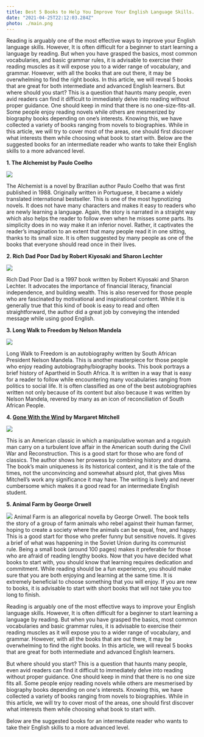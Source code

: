 ```yaml
---
title: Best 5 Books to Help You Improve Your English Language Skills.
date: "2021-04-25T22:12:03.284Z"
photo: ./main.png
---
```


Reading is arguably one of the most effective ways to improve your English language skills. However, It is often difficult for a beginner to start learning a language by reading. But when you have grasped the basics, most common vocabularies, and basic grammar rules, it is advisable to exercise their reading muscles as it will expose you to a wider range of vocabulary, and grammar. However, with all the books that are out there, it may be overwhelming to find the right books. In this article, we will reveal 5 books that are great for both intermediate and advanced English learners.
But where should you start? This is a question that haunts many people, even avid readers can find it difficult to immediately delve into reading without proper guidance. One should keep in mind that there is no one-size-fits-all. Some people enjoy reading novels while others are mesmerized by biography books depending on one’s interests. Knowing this, we have collected a variety of books ranging from novels to biographies. While in this article, we will try to cover most of the areas, one should first discover what interests them while choosing what book to start with.
Below are the suggested books for an intermediate reader who wants to take their English skills to a more advanced level.

**1. The Alchemist by Paulo Coelho**

<a target="_blank"  href="https://www.amazon.com/gp/product/0062315005/ref=as_li_tl?ie=UTF8&camp=1789&creative=9325&creativeASIN=0062315005&linkCode=as2&tag=thetrendarchi-20&linkId=9ce078ea9ad339094ee480b3af7448dc"><img border="0" src="//ws-na.amazon-adsystem.com/widgets/q?_encoding=UTF8&MarketPlace=US&ASIN=0062315005&ServiceVersion=20070822&ID=AsinImage&WS=1&Format=_SL250_&tag=thetrendarchi-20" ></a>

The Alchemist is a novel by Brazilian author Paulo Coelho that was first published in 1988. Originally written in Portuguese, it became a widely translated international bestseller. This is one of the most hypnotizing novels. It does not have many characters and makes it easy to readers who are newly learning a language. Again, the story is narrated in a straight way which also helps the reader to follow even when he misses some parts. Its simplicity does in no way make it an inferior novel. Rather, it captivates the reader’s imagination to an extent that many people read it in one sitting, thanks to its small size. It is often suggested by many people as one of the books that everyone should read once in their lives.


**2. Rich Dad Poor Dad by Robert Kiyosaki and Sharon Lechter**

<a target="_blank"  href="https://www.amazon.com/gp/product/1612680178/ref=as_li_tl?ie=UTF8&camp=1789&creative=9325&creativeASIN=1612680178&linkCode=as2&tag=thetrendarchi-20&linkId=15e28bc2e966a60170d94eab1980135c"><img border="0" src="//ws-na.amazon-adsystem.com/widgets/q?_encoding=UTF8&MarketPlace=US&ASIN=1612680178&ServiceVersion=20070822&ID=AsinImage&WS=1&Format=_SL250_&tag=thetrendarchi-20" ></a>

Rich Dad Poor Dad is a 1997 book written by Robert Kiyosaki and Sharon Lechter. It advocates the importance of financial literacy, financial independence, and building wealth. This is also reserved for those people who are fascinated by motivational and inspirational content. While it is generally true that this kind of book is easy to read and often straightforward, the author did a great job by conveying the intended message while using good English.

**3. Long Walk to Freedom by Nelson Mandela**

<a target="_blank"  href="https://www.amazon.com/gp/product/0316548189/ref=as_li_tl?ie=UTF8&camp=1789&creative=9325&creativeASIN=0316548189&linkCode=as2&tag=thetrendarchi-20&linkId=e2e20e1c80fb78f65060b768de816c28"><img border="0" src="//ws-na.amazon-adsystem.com/widgets/q?_encoding=UTF8&MarketPlace=US&ASIN=0316548189&ServiceVersion=20070822&ID=AsinImage&WS=1&Format=_SL250_&tag=thetrendarchi-20" ></a>

Long Walk to Freedom is an autobiography written by South African President Nelson Mandela. This is another masterpiece for those people who enjoy reading autobiography/biography books. This book portrays a brief history of Apartheid in South Africa. It is written in a way that is easy for a reader to follow while encountering many vocabularies ranging from politics to social life. It is often classified as one of the best autobiographies written not only because of its content but also because it was written by Nelson Mandela, revered by many as an icon of reconciliation of South African People.

**4. <a target="_blank" href="https://www.amazon.com/gp/product/068483068X/ref=as_li_tl?ie=UTF8&camp=1789&creative=9325&creativeASIN=068483068X&linkCode=as2&tag=thetrendarchi-20&linkId=208810f839035fd446c18f78503df959">Gone With the Wind</a> by Margaret Mitchell**

<a target="_blank"  href="https://www.amazon.com/gp/product/068483068X/ref=as_li_tl?ie=UTF8&camp=1789&creative=9325&creativeASIN=068483068X&linkCode=as2&tag=thetrendarchi-20&linkId=29da3319e99b22134c873215585c820a"><img border="0" src="//ws-na.amazon-adsystem.com/widgets/q?_encoding=UTF8&MarketPlace=US&ASIN=068483068X&ServiceVersion=20070822&ID=AsinImage&WS=1&Format=_SL250_&tag=thetrendarchi-20" ></a>


This is an American classic in which a manipulative woman and a roguish man carry on a turbulent love affair in the American south during the Civil War and Reconstruction. This is a good start for those who are fond of classics. The author shows her prowess by combining history and drama. The book’s main uniqueness is its historical context, and it is the tale of the times, not the unconvincing and somewhat absurd plot, that gives Miss Mitchell’s work any significance it may have. The writing is lively and never cumbersome which makes it a good read for an intermediate English student.

**5. Animal Farm by George Orwell**

<a target="_blank"  href="https://www.amazon.com/gp/product/0451526341/ref=as_li_tl?ie=UTF8&camp=1789&creative=9325&creativeASIN=0451526341&linkCode=as2&tag=thetrendarchi-20&linkId=c7dcbdaa64e4782a89f46fd2199645b1"><img border="0" src="//ws-na.amazon-adsystem.com/widgets/q?_encoding=UTF8&MarketPlace=US&ASIN=0451526341&ServiceVersion=20070822&ID=AsinImage&WS=1&Format=_SL250_&tag=thetrendarchi-20" ></a>
Animal Farm is an allegorical novella by George Orwell. The book tells the story of a group of farm animals who rebel against their human farmer, hoping to create a society where the animals can be equal, free, and happy. This is a good start for those who prefer funny but sensitive novels. It gives a brief of what was happening in the Soviet Union during its communist rule. Being a small book (around 100 pages) makes it preferable for those who are afraid of reading lengthy books.
Now that you have decided what books to start with, you should know that learning requires dedication and commitment. While reading should be a fun experience, you should make sure that you are both enjoying and learning at the same time. It is extremely beneficial to choose something that you will enjoy. If you are new to books, it is advisable to start with short books that will not take you too long to finish.

Reading is arguably one of the most effective ways to improve your English language skills. However, It is often difficult for a beginner to start learning a language by reading. But when you have grasped the basics, most common vocabularies and basic grammar rules, it is advisable to exercise their reading muscles as it will expose  you to a wider range  of vocabulary, and grammar.   However, with all the books that are out there, it may be overwhelming to find the right books. In this article, we will reveal 5 books that are great for both intermediate and advanced English learners.

But where should you start? This is a question that haunts many people, even avid readers can find it difficult to immediately delve into reading without proper guidance. One should keep in mind that there is no one size fits all. Some people enjoy reading novels while others are mesmerised by biography books depending on one's interests. Knowing this, we have collected  a variety of books ranging from novels to biographies. While in this article, we will try to cover most of the areas, one should first discover what interests them while choosing what book to start with.

Below are the suggested books for an intermediate reader who wants to take their English skills to a more advanced level.

